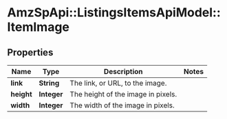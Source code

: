 # AmzSpApi::ListingsItemsApiModel::ItemImage

## Properties
Name | Type | Description | Notes
------------ | ------------- | ------------- | -------------
**link** | **String** | The link, or URL, to the image. | 
**height** | **Integer** | The height of the image in pixels. | 
**width** | **Integer** | The width of the image in pixels. | 


